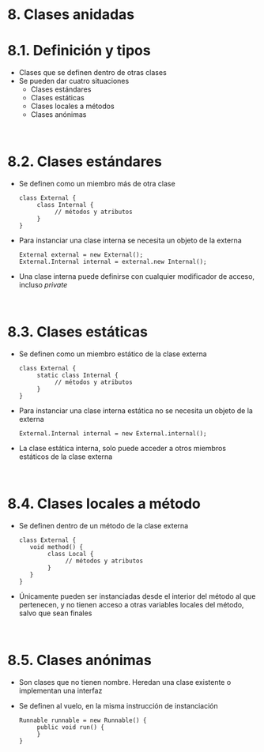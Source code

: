 # 8. Clases anidadas

# 8.1. Definición y tipos

- Clases que se definen dentro de otras clases
- Se pueden dar cuatro situaciones
  - Clases estándares
  - Clases estáticas
  - Clases locales a métodos
  - Clases anónimas

<br>

# 8.2. Clases estándares

- Se definen como un miembro más de otra clase
  ```
  class External {
       class Internal {
            // métodos y atributos
       }
  }
  ```
- Para instanciar una clase interna se necesita un objeto de la externa

  ```
  External external = new External();
  External.Internal internal = external.new Internal();

  ```

- Una clase interna puede definirse con cualquier modificador de acceso, incluso _private_

<br>

# 8.3. Clases estáticas

- Se definen como un miembro estático de la clase externa
  ```
  class External {
       static class Internal {
            // métodos y atributos
       }
  }
  ```
- Para instanciar una clase interna estática no se necesita un objeto de la externa
  ```
  External.Internal internal = new External.internal();
  ```
- La clase estática interna, solo puede acceder a otros miembros estáticos de la clase externa

<br>

# 8.4. Clases locales a método

- Se definen dentro de un método de la clase externa

  ```
  class External {
     void method() {
          class Local {
               // métodos y atributos
          }
     }
  }
  ```

- Únicamente pueden ser instanciadas desde el interior del método al que pertenecen, y no tienen acceso a otras variables locales del método, salvo que sean finales

<br>

# 8.5. Clases anónimas

- Son clases que no tienen nombre. Heredan una clase existente o implementan una interfaz
- Se definen al vuelo, en la misma instrucción de instanciación

  ```
  Runnable runnable = new Runnable() {
       public void run() {
       }
  }
  ```
